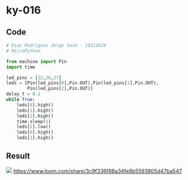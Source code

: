# ky-016

## Code
```python
# Diaz Rodriguez Jorge Said - 19211629
# MicroPython

from machine import Pin
import time

led_pins = [22,26,27]
leds = [Pin(led_pins[0],Pin.OUT),Pin(led_pins[1],Pin.OUT),
        Pin(led_pins[2],Pin.OUT)]
delay_t = 0.1
while True:
    leds[0].high()
    leds[1].high()
    leds[2].high()
    time.sleep(1)
    leds[2].low()
    leds[0].high()
    leds[1].high()

```
## Result


![](https://imgur.com/isV1ACF)
https://www.loom.com/share/3c9f336f88a34fe8b5593805d47ba547
